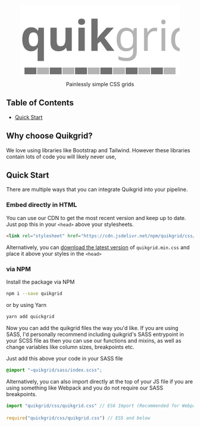 <p align="center">
  <img src="docs/quikgrid.svg">
</p>
<p style="text-align: center">Painlessly simple CSS grids</p>

## Table of Contents
* [Quick Start](#quick-start)

## Why choose Quikgrid?

We love using libraries like Bootstrap and Tailwind. However these libraries contain lots of code you will likely never use, 

## Quick Start
There are multiple ways that you can integrate Quikgrid into your pipeline.

### Embed directly in HTML
You can use our CDN to get the most recent version and keep up to date. Just pop this in your `<head>` above your stylesheets.
```html
<link rel="stylesheet" href="https://cdn.jsdelivr.net/npm/quikgrid/css/quikgrid.min.css">
```

Alternatively, you can [download the latest version](https://github.com/MattheousDT/quikgrid/releases/latest) of `quikgrid.min.css` and place it above your styles in the `<head>`

### via NPM
Install the package via NPM

```bash
npm i --save quikgrid
```

or by using Yarn

```bash
yarn add quickgrid
```

Now you can add the quikgrid files the way you'd like. If you are using SASS, I'd personally recommend including quikgrid's SASS entrypoint in your SCSS file as then you can use our functions and mixins, as well as change variables like column sizes, breakpoints etc.

Just add this above your code in your SASS file

```scss
@import "~quikgrid/sass/index.scss";
```

Alternatively, you can also import directly at the top of your JS file if you are using something like Webpack and you do not require our SASS breakpoints.


```js
import "quikgrid/css/quikgrid.css" // ES6 Import (Recommended for Webpack)

require("quickgrid/css/quikgrid.css") // ES5 and below
```